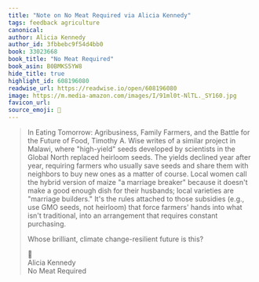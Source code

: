 ```yaml
---
title: "Note on No Meat Required via Alicia Kennedy"
tags: feedback agriculture
canonical: 
author: Alicia Kennedy
author_id: 3fbbebc9f54d4bb0
book: 33023668
book_title: "No Meat Required"
book_asin: B0BMKS5YW8
hide_title: true
highlight_id: 608196080
readwise_url: https://readwise.io/open/608196080
image: https://m.media-amazon.com/images/I/91ml0t-NlTL._SY160.jpg
favicon_url: 
source_emoji: 📕
---
```


> In Eating Tomorrow: Agribusiness, Family Farmers, and the Battle for the Future of Food, Timothy A. Wise writes of a similar project in Malawi, where "high-yield" seeds developed by scientists in the Global North replaced heirloom seeds. The yields declined year after year, requiring farmers who usually save seeds and share them with neighbors to buy new ones as a matter of course. Local women call the hybrid version of maize "a marriage breaker" because it doesn't make a good enough dish for their husbands; local varieties are "marriage builders." It's the rules attached to those subsidies (e.g., use GMO seeds, not heirloom) that force farmers' hands into what isn't traditional, into an arrangement that requires constant purchasing.
> 
> Whose brilliant, climate change-resilient future is this?
> <div class="quoteback-footer"><div class="quoteback-avatar"><span class="mini-emoji"> 📕</span></div><div class="quoteback-metadata"><div class="metadata-inner"><span style="display:none">FROM:</span><div aria-label="Alicia Kennedy" class="quoteback-author"> Alicia Kennedy</div><div aria-label="No Meat Required" class="quoteback-title"> No Meat Required</div></div></div></div>